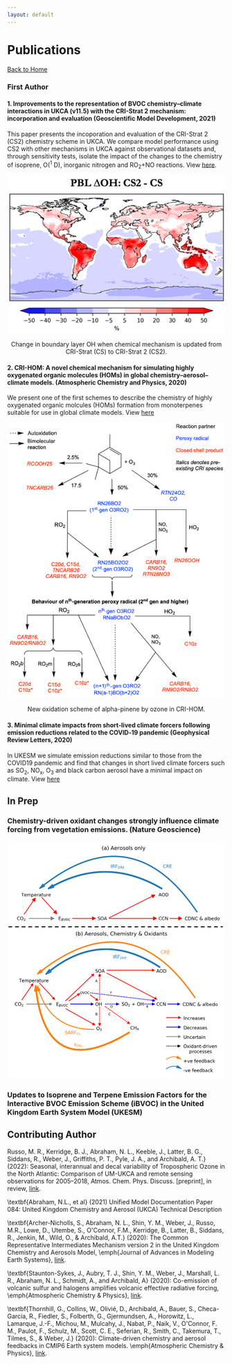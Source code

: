 ```yaml
---
layout: default
---
```


# Publications

[Back to Home](./)

### First Author

#### 1. Improvements to the representation of BVOC chemistry–climate interactions in UKCA (v11.5) with the CRI-Strat 2 mechanism: incorporation and evaluation (Geoscientific Model Development, 2021)

This paper presents the incoporation and evaluation of the CRI-Strat 2 (CS2) chemistry scheme in UKCA. We compare model performance using CS2 with other mechanisms in UKCA against observational datasets and, through sensitivity tests, isolate the impact of the changes to the chemistry of isoprene, O(<sup>1</sup> D), inorganic nitrogen and RO<sub>2</sub>+NO reactions. View [here](https://gmd.copernicus.org/articles/14/5239/2021/).

<p align="center">
  <img src="./CS2.png" alt="Sublime's custom image"/>
  </p>
  <p align = "center">
  Change in boundary layer OH when chemical mechanism is updated from CRI-Strat (CS) to CRI-Strat 2 (CS2).
</p>

#### 2. CRI-HOM: A novel chemical mechanism for simulating highly oxygenated organic molecules (HOMs) in global chemistry–aerosol–climate models. (Atmospheric Chemistry and Physics, 2020)

We present one of the first schemes to describe the chemistry of highly oxygenated organic molcules (HOMs) formation from monoterpenes suitable for use in global climate models. View [here](https://acp.copernicus.org/articles/20/10889/2020)

<p align="center">
  <img src="./figures/CRI_HOM.png" alt="Sublime's custom image"/>
  </p>
  <p align = "center">
  New oxidation scheme of alpha-pinene by ozone in CRI-HOM.  
</p>


#### 3. Minimal climate impacts from short‐lived climate forcers following emission reductions related to the COVID‐19 pandemic (Geophysical Review Letters, 2020)

In UKESM we simulate emission reductions similar to those from the COVID19 pandemic and find that changes in short lived climate forcers such as SO<sub>2</sub>, NO<sub>x</sub>, O<sub>3</sub> and black carbon aerosol have a minimal impact on climate. View [here](https://agupubs.onlinelibrary.wiley.com/doi/epdf/10.1029/2020GL090326)

## In Prep
### Chemistry-driven oxidant changes strongly influence climate forcing from vegetation emissions. (Nature Geoscience)

<p align="center">
  <img src="./figures/Feedback_githhub.png" alt="BVOC-feedback when (a) only organic aerosol changes are considered and when (b) changes to chemistry and oxidants are also considered. The net result is quite different."/>
  </p>
  <p align = "center">
  
</p>


### Updates to Isoprene and Terpene Emission Factors for the Interactive BVOC Emission Scheme (iBVOC) in the United Kingdom Earth System Model (UKESM)

## Contributing Author

Russo, M. R., Kerridge, B. J., Abraham, N. L., Keeble, J., Latter, B. G., Siddans, R., Weber, J., Griffiths, P. T., Pyle, J. A., and Archibald, A. T.} (2022): Seasonal, interannual and decal variability of Tropospheric Ozone in the North Atlantic: Comparison of UM-UKCA and remote sensing observations for 2005–2018, Atmos. Chem. Phys. Discuss. [preprint], in review, [link](https://doi.org/10.5194/acp-2022-99).

\textbf{Abraham, N.L., et al} (2021) Unified Model Documentation Paper 084: United Kingdom Chemistry and Aerosol (UKCA) Technical Description

\textbf{Archer-Nicholls, S., Abraham, N. L., Shin, Y. M., Weber, J., Russo, M.R., Lowe, D., Utembe, S., O'Connor, F.M., Kerridge, B., Latter, B., Siddans, R., Jenkin, M., Wild, O., \& Archibald, A.T.} (2020): The Common Representative Intermediates Mechanism version 2 in the United Kingdom Chemistry and Aerosols Model, \emph{Journal of Advances in Modeling Earth Systems},  [link](https://doi.org/10.1029/2020MS002420). 

\textbf{Staunton-Sykes, J., Aubry, T. J., Shin, Y. M., Weber, J., Marshall, L. R., Abraham, N. L., Schmidt, A., and Archibald, A} (2020): Co-emission of volcanic sulfur and halogens amplifies volcanic effective radiative forcing, \emph{Atmospheric Chemistry \& Physics}, [link](https://doi.org/10.5194/acp-21-9009-2021).

\textbf{Thornhill, G., Collins, W., Olivié, D., Archibald, A., Bauer, S., Checa-Garcia, R., Fiedler, S., Folberth, G., Gjermundsen, A., Horowitz, L., Lamarque, J.-F., Michou, M., Mulcahy, J., Nabat, P., Naik, V., O'Connor, F. M., Paulot, F., Schulz, M., Scott, C. E., Seferian, R., Smith, C., Takemura, T., Tilmes, S., \& Weber, J.} (2020): Climate-driven chemistry and aerosol feedbacks in CMIP6 Earth system models. \emph{Atmospheric Chemistry \& Physics}, [link](https://doi.org/10.5194/acp-21-1105-2021).

